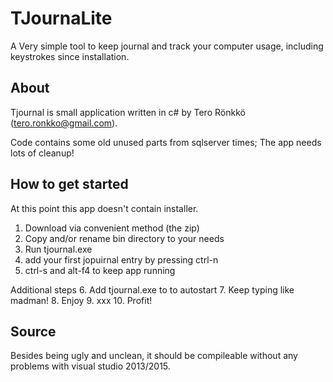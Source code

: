 # TJournaLite

A Very simple tool to keep journal and track your computer usage, including keystrokes since installation.

## About

Tjournal is small application written in c# by Tero Rönkkö (tero.ronkko@gmail.com). 

Code contains some old unused parts from sqlserver times; The app needs lots of cleanup!

## How to get started

At this point this app doesn't contain installer. 

1. Download via convenient method (the zip) 
2. Copy and/or rename bin directory to your needs
3. Run tjournal.exe 
4. add your first jopuirnal entry by pressing ctrl-n
5. ctrl-s and alt-f4 to keep app running

Additional steps
6. Add tjournal.exe to to autostart 
7. Keep typing like madman! 
8. Enjoy
9. xxx
10. Profit!

## Source

Besides being ugly and unclean, it should be compileable without any problems with visual studio 2013/2015.



